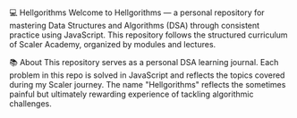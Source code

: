 💻 Hellgorithms
Welcome to Hellgorithms — a personal repository for mastering Data Structures and Algorithms (DSA) through consistent practice using JavaScript. This repository follows the structured curriculum of Scaler Academy, organized by modules and lectures.

📚 About
This repository serves as a personal DSA learning journal. Each problem in this repo is solved in JavaScript and reflects the topics covered during my Scaler journey. The name "Hellgorithms" reflects the sometimes painful but ultimately rewarding experience of tackling algorithmic challenges.
